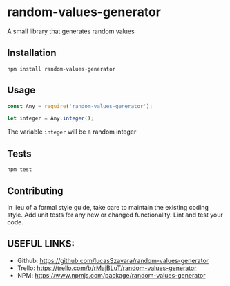 # random-values-generator

A small library that generates random values

## Installation

`npm install random-values-generator`

## Usage

```javascript
const Any = require('random-values-generator');

let integer = Any.integer();
```

The variable `integer` will be a random integer

## Tests

`npm test`

## Contributing

In lieu of a formal style guide, take care to maintain the existing coding style. Add unit tests for any new or changed functionality. Lint and test your code.

## USEFUL LINKS:

-   Github: https://github.com/lucasSzavara/random-values-generator
-   Trello: https://trello.com/b/rMajBLuT/random-values-generator
-   NPM: https://www.npmjs.com/package/random-values-generator
